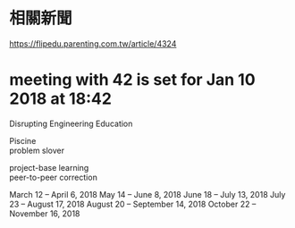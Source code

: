 # 相關新聞
https://flipedu.parenting.com.tw/article/4324  

# meeting with 42 is set for Jan 10 2018 at 18:42
Disrupting Engineering Education  

Piscine  
problem slover

project-base learning  
peer-to-peer correction  
  

March 12 – April 6, 2018
 May 14 – June 8, 2018
 June 18 – July 13, 2018
 July 23 – August 17, 2018
 August 20 – September 14, 2018
 October 22 – November 16, 2018
